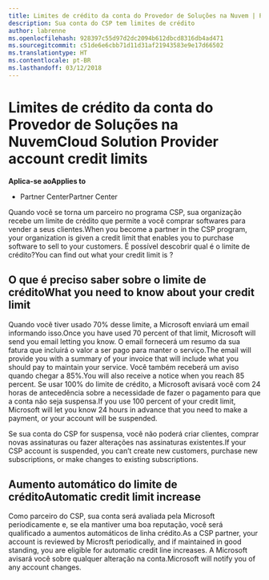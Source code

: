 ```yaml
---
title: Limites de crédito da conta do Provedor de Soluções na Nuvem | Partner Center
description: Sua conta do CSP tem limites de crédito
author: labrenne
ms.openlocfilehash: 928397c55d97d2dc2094b612dbcd8316db4ad471
ms.sourcegitcommit: c51de6e6cbb71d11d31af21943583e9e17d66502
ms.translationtype: HT
ms.contentlocale: pt-BR
ms.lasthandoff: 03/12/2018
---
```

# <a name="cloud-solution-provider-account-credit-limits"></a><span data-ttu-id="4f89e-103">Limites de crédito da conta do Provedor de Soluções na Nuvem</span><span class="sxs-lookup"><span data-stu-id="4f89e-103">Cloud Solution Provider account credit limits</span></span>

**<span data-ttu-id="4f89e-104">Aplica-se ao</span><span class="sxs-lookup"><span data-stu-id="4f89e-104">Applies to</span></span>**

- <span data-ttu-id="4f89e-105">Partner Center</span><span class="sxs-lookup"><span data-stu-id="4f89e-105">Partner Center</span></span>

<span data-ttu-id="4f89e-106">Quando você se torna um parceiro no programa CSP, sua organização recebe um limite de crédito que permite a você comprar softwares para vender a seus clientes.</span><span class="sxs-lookup"><span data-stu-id="4f89e-106">When you become a partner in the CSP program, your organization is given a credit limit that enables you to purchase software to sell to your customers.</span></span> <span data-ttu-id="4f89e-107">É possível descobrir qual é o limite de crédito?</span><span class="sxs-lookup"><span data-stu-id="4f89e-107">You can find out what your credit limit is ?</span></span>

## <a name="what-you-need-to-know-about-your-credit-limit"></a><span data-ttu-id="4f89e-108">O que é preciso saber sobre o limite de crédito</span><span class="sxs-lookup"><span data-stu-id="4f89e-108">What you need to know about your credit limit</span></span> 

<span data-ttu-id="4f89e-109">Quando você tiver usado 70% desse limite, a Microsoft enviará um email informando isso.</span><span class="sxs-lookup"><span data-stu-id="4f89e-109">Once you have used 70 percent of that limit, Microsoft will send you email letting you know.</span></span> <span data-ttu-id="4f89e-110">O email fornecerá um resumo da sua fatura que incluirá o valor a ser pago para manter o serviço.</span><span class="sxs-lookup"><span data-stu-id="4f89e-110">The email will provide you with a summary of your invoice that will include what you should pay to maintain your service.</span></span> <span data-ttu-id="4f89e-111">Você também receberá um aviso quando chegar a 85%.</span><span class="sxs-lookup"><span data-stu-id="4f89e-111">You will also receive a notice when you reach 85 percent.</span></span> <span data-ttu-id="4f89e-112">Se usar 100% do limite de crédito, a Microsoft avisará você com 24 horas de antecedência sobre a necessidade de fazer o pagamento para que a conta não seja suspensa.</span><span class="sxs-lookup"><span data-stu-id="4f89e-112">If you use 100 percent of your credit limit, Microsoft will let you know 24 hours in advance that you need to make a payment, or your account will be suspended.</span></span> 

<span data-ttu-id="4f89e-113">Se sua conta do CSP for suspensa, você não poderá criar clientes, comprar novas assinaturas ou fazer alterações nas assinaturas existentes.</span><span class="sxs-lookup"><span data-stu-id="4f89e-113">If your CSP account is suspended, you can’t create new customers, purchase new subscriptions, or make changes to existing subscriptions.</span></span>

## <a name="automatic-credit-limit-increase"></a><span data-ttu-id="4f89e-114">Aumento automático do limite de crédito</span><span class="sxs-lookup"><span data-stu-id="4f89e-114">Automatic credit limit increase</span></span>

<span data-ttu-id="4f89e-115">Como parceiro do CSP, sua conta será avaliada pela Microsoft periodicamente e, se ela mantiver uma boa reputação, você será qualificado a aumentos automáticos de linha crédito.</span><span class="sxs-lookup"><span data-stu-id="4f89e-115">As a CSP partner, your account is reviewed by Microsft periodically, and if maintained in good standing, you are eligible for automatic credit line increases.</span></span> <span data-ttu-id="4f89e-116">A Microsoft avisará você sobre qualquer alteração na conta.</span><span class="sxs-lookup"><span data-stu-id="4f89e-116">Microsoft will notify you of any account changes.</span></span>